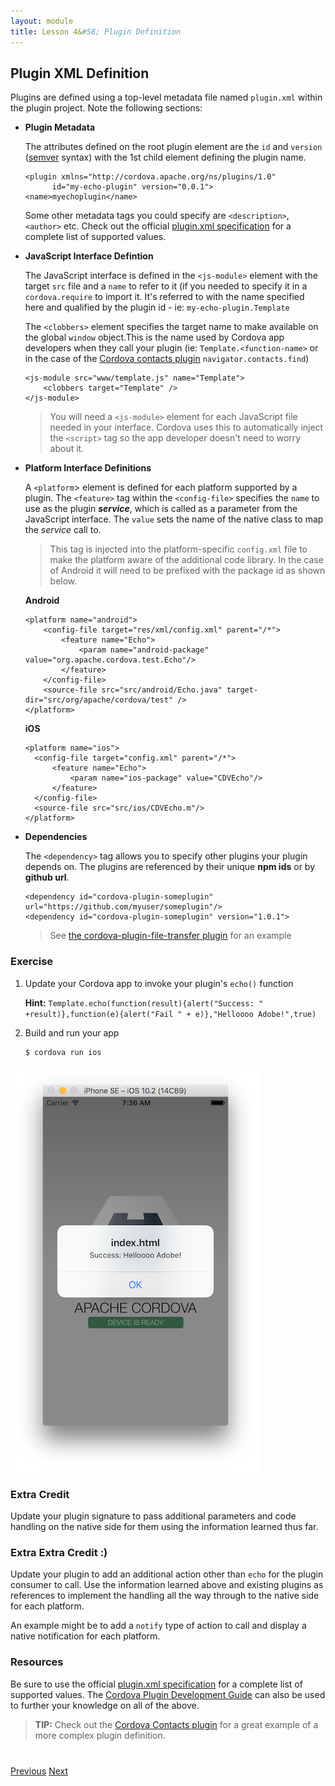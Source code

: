 ```yaml
---
layout: module
title: Lesson 4&#58; Plugin Definition
---
```

<!--_approximate duration : 15 minutes_-->

## Plugin XML Definition

Plugins are defined using a top-level metadata file named `plugin.xml` within the plugin project. Note the following sections:

- **Plugin Metadata**

  The attributes defined on the root plugin element are the `id` and `version` ([semver](http://semver.org/) syntax) with the 1st child element defining the plugin name.   

      <plugin xmlns="http://cordova.apache.org/ns/plugins/1.0"
            id="my-echo-plugin" version="0.0.1">
      <name>myechoplugin</name>

  Some other metadata tags you could specify are `<description>`, `<author>` etc. Check out the official [plugin.xml specification](http://cordova.apache.org/docs/en/latest/plugin_ref/spec.html) for a complete list of supported values.


- **JavaScript Interface Defintion**

  The JavaScript interface is defined in the `<js-module>` element with the target `src` file and a `name` to refer to it (if you needed to specify it in a `cordova.require` to import it. It's referred to with the name specified here and qualified by the plugin id - ie: `my-echo-plugin.Template`

    The `<clobbers>` element specifies the target name to make available on the global `window` object.This is the name used by Cordova app developers when they call your plugin (ie: `Template.<function-name>` or in the case of the [Cordova contacts plugin](https://github.com/apache/cordova-plugin-contacts) `navigator.contacts.find`)

      <js-module src="www/template.js" name="Template">
          <clobbers target="Template" />
      </js-module>

   >You will need a `<js-module>` element for each JavaScript file needed in your interface. Cordova uses this to automatically inject the `<script>` tag so the app developer doesn't need to worry about it.

- **Platform Interface Definitions**

  A `<platform`> element is defined for each platform supported by a plugin. The `<feature>` tag within the `<config-file>` specifies the `name` to use as the plugin ***service***, which is called as a parameter from the JavaScript interface. The `value` sets the name of the
  native class to map the *service* call to. 
  
  >This tag is injected into the platform-specific `config.xml` file to make the platform aware of the additional code library. In the case of Android it will need to be prefixed with the package id as shown below.

  **Android** <br>

      <platform name="android">
          <config-file target="res/xml/config.xml" parent="/*">
              <feature name="Echo">
                  <param name="android-package" value="org.apache.cordova.test.Echo"/>
              </feature>
          </config-file>
          <source-file src="src/android/Echo.java" target-dir="src/org/apache/cordova/test" />
      </platform>

  **iOS** <br>

      <platform name="ios">
        <config-file target="config.xml" parent="/*">
            <feature name="Echo">
                <param name="ios-package" value="CDVEcho"/>
            </feature>
        </config-file>
        <source-file src="src/ios/CDVEcho.m"/>
      </platform>

- **Dependencies**

  The `<dependency>` tag allows you to specify other plugins your plugin depends on. The plugins are referenced by their unique **npm ids** or by **github url**.

      <dependency id="cordova-plugin-someplugin" url="https://github.com/myuser/someplugin"/>
      <dependency id="cordova-plugin-someplugin" version="1.0.1">

  >See [the cordova-plugin-file-transfer plugin](https://github.com/apache/cordova-plugin-file-transfer/blob/master/plugin.xml) for an example

### Exercise
1. Update your Cordova app to invoke your plugin's `echo()` function

    **Hint:**
   `Template.echo(function(result){alert("Success: " +result)},function(e){alert("Fail " + e)},"Helloooo Adobe!",true)`

2. Build and run your app

       $ cordova run ios

![](images/echo-run.png)

### Extra Credit
Update your plugin signature to pass additional parameters and code handling on the native side for them using the information learned thus far.

### Extra Extra Credit :)
Update your plugin to add an additional action other than `echo` for the plugin consumer to call. Use the information learned above and existing plugins as references to 
implement the handling all the way through to the native side for each platform. 

An example might be to add a `notify` type of action to call and display a native notification for each platform. 



### Resources
Be sure to use the official [plugin.xml specification](http://cordova.apache.org/docs/en/latest/plugin_ref/spec.html) for a complete list of supported values. The [Cordova Plugin Development Guide](http://cordova.apache.org/docs/en/latest/guide/hybrid/plugins/index.html) 
can also be used to further your knowledge on all of the above.

>**TIP:** Check out the [Cordova Contacts plugin](https://github.com/apache/cordova-plugin-contacts/blob/master/plugin.xml) for a great example of a more complex plugin definition.

<!--## Demo - Data Passing
TODO: are we showing this plugin - https://github.com/purplecabbage/phonegap-plugin-sidebar -->


<div class="row" style="margin-top:40px;">
<div class="col-sm-12">
<a href="lesson3.html" class="btn btn-default"><i class="glyphicon glyphicon-chevron-left"></i> Previous</a>
<a href="lesson5.html" class="btn btn-default pull-right">Next <i class="glyphicon
glyphicon-chevron-right"></i></a>
</div>
</div>
